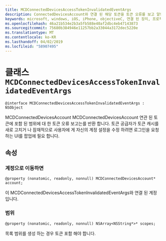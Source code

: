 ```yaml
---
title: MCDConnectedDevicesAccessTokenInvalidatedEventArgs
description: ConnectedDevicesAccount와 연결 된 해당 토큰을 토큰 오류를 보고 알립니다.
keywords: microsoft, windows, iOS, iPhone, objectiveC, 연결 된 장치, 프로젝트 로마
ms.openlocfilehash: 46a21b534e2b3a5fb588e40af2dbc4eb47143873
ms.sourcegitcommit: 75680b384946e11257bb2a33044a3172dec5220e
ms.translationtype: MT
ms.contentlocale: ko-KR
ms.lasthandoff: 04/02/2019
ms.locfileid: "58907495"
---
```

# <a name="class-mcdconnecteddevicesaccesstokeninvalidatedeventargs"></a>클래스 `MCDConnectedDevicesAccessTokenInvalidatedEventArgs` 

```
@interface MCDConnectedDevicesAccessTokenInvalidatedEventArgs : NSObject 
```  
MCDConnectedDevicesAccount MCDConnectedDevicesAccount 연관 된 토큰에 포함 된 범위에 대 한 토큰 오류 보고는를 반환 합니다. 토큰 공급자가 토큰 캐시를 새로 고치거 나 잠재적으로 사용자에 게 자신의 계정 설정을 수정 하려면 로그인을 요청 하는 UI를 팝업에 필요 합니다.

## <a name="properties"></a>속성

### <a name="account"></a>계정으로 이동하면
`@property (nonatomic, readonly, nonnull) MCDConnectedDevicesAccount* account;`

이 MCDConnectedDevicesAccessTokenInvalidatedEventArgs와 연결 된 계정입니다.

### <a name="scopes"></a>범위
`@property (nonatomic, readonly, nonnull) NSArray<NSString*>* scopes;`

목록 범위를 생성 하는 경우 토큰 포함 해야 합니다.